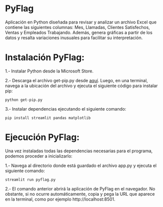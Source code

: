 # PyFlag
Aplicación en Python diseñada para revisar y analizar un archivo Excel que contiene las siguientes columnas: Mes, Llamadas, Clientes Satisfechos, Ventas y Empleados Trabajando. Además, genera gráficas a partir de los datos y resalta variaciones inusuales para facilitar su interpretación.

# Instalación PyFlag:
1.- Instalar Python desde la Microsoft Store.

2.- Descarga el archivo get-pip.py desde [aquí](https://bootstrap.pypa.io/get-pip.py). Luego, en una terminal, navega a la ubicación del archivo y ejecuta el siguiente código para instalar pip:

``` Terminal Windows
python get-pip.py
```
3.- Instalar dependencias ejecutando el siguiente comando:
``` Terminal Windows
pip install streamlit pandas matplotlib
```
# Ejecución PyFlag:
Una vez instaladas todas las dependencias necesarias para el programa, podemos proceder a inicializarlo:

1.- Navega al directorio donde está guardado el archivo app.py y ejecuta el siguiente comando:

```
streamlit run pyflag.py
```
2.- El comando anterior abrirá la aplicación de PyFlag en el navegador. No obstante, si no ocurre automáticamente, copia y pega la URL que aparece en la terminal, como por ejemplo http://localhost:8501.
